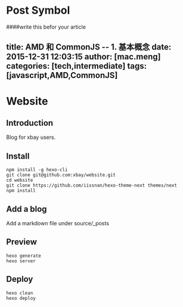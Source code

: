 Post Symbol
=======
####write this befor your article


title: AMD 和 CommonJS -- 1. 基本概念
date: 2015-12-31 12:03:15
author: [mac.meng]
categories: [tech,intermediate]
tags: [javascript,AMD,CommonJS]
---


Website
=======

Introduction
------------
Blog for xbay users.

Install
-------

    npm install -g hexo-cli
    git clone git@github.com:xbay/website.git
    cd website
    git clone https://github.com/iissnan/hexo-theme-next themes/next
    npm install

Add a blog
----------
Add a markdown file under source/_posts

Preview
-------
    hexo generate
    hexo server

Deploy
------

    hexo clean
    hexo deploy
